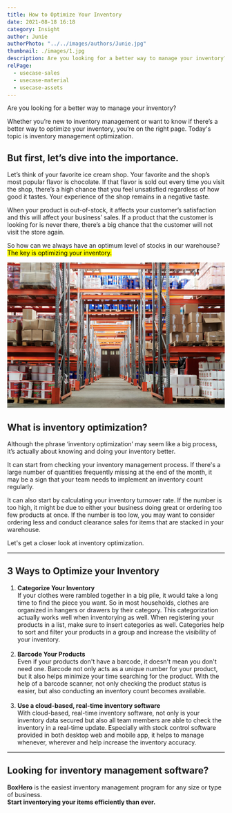```yaml
---
title: How to Optimize Your Inventory
date: 2021-08-18 16:18
category: Insight
author: Junie
authorPhoto: "../../images/authors/Junie.jpg"
thumbnail: ./images/1.jpg
description: Are you looking for a better way to manage your inventory?
relPage:
  - usecase-sales
  - usecase-material
  - usecase-assets
---
```


Are you looking for a better way to manage your inventory?

Whether you’re new to inventory management or want to know if there’s a better way to optimize your inventory, you’re on the right page. Today's topic is inventory management optimization.

## But first, let’s dive into the importance.

Let’s think of your favorite ice cream shop. Your favorite and the shop’s most popular flavor is chocolate. If that flavor is sold out every time you visit the shop, there’s a high chance that you feel unsatisfied regardless of how good it tastes. Your experience of the shop remains in a negative taste.

When your product is out-of-stock, it affects your customer’s satisfaction and this will affect your business’ sales. If a product that the customer is looking for is never there, there’s a big chance that the customer will not visit the store again.

So how can we always have an optimum level of stocks in our warehouse? <mark>The key is optimizing your inventory.</mark>

![](./images/2.jpg)

## What is inventory optimization?

Although the phrase ‘inventory optimization’ may seem like a big process, it’s actually about knowing and doing your inventory better.

It can start from checking your inventory management process. If there's a large number of quantities frequently missing at the end of the month, it may be a sign that your team needs to implement an inventory count regularly.

It can also start by calculating your inventory turnover rate. If the number is too high, it might be due to either your business doing great or ordering too few products at once. If the number is too low, you may want to consider ordering less and conduct clearance sales for items that are stacked in your warehouse.

Let's get a closer look at inventory optimization.

---

## 3 Ways to Optimize your Inventory

1. **Categorize Your Inventory**<br/>If your clothes were rambled together in a big pile, it would take a long time to find the piece you want. So in most households, clothes are organized in hangers or drawers by their category. This categorization actually works well when inventorying as well. When registering your products in a list, make sure to insert categories as well. Categories help to sort and filter your products in a group and increase the visibility of your inventory.<br/><br/>
2. **Barcode Your Products**<br/>Even if your products don't have a barcode, it doesn't mean you don't need one. Barcode not only acts as a unique number for your product, but it also helps minimize your time searching for the product. With the help of a barcode scanner, not only checking the product status is easier, but also conducting an inventory count becomes available.<br/><br/>
3. **Use a cloud-based, real-time inventory software**<br/>With cloud-based, real-time inventory software, not only is your inventory data secured but also all team members are able to check the inventory in a real-time update. Especially with stock control software provided in both desktop web and mobile app, it helps to manage whenever, wherever and help increase the inventory accuracy.

---

## Looking for inventory management software?

**BoxHero** is the easiest inventory management program for any size or type of business.<br/>
**Start inventorying your items efficiently than ever.**
